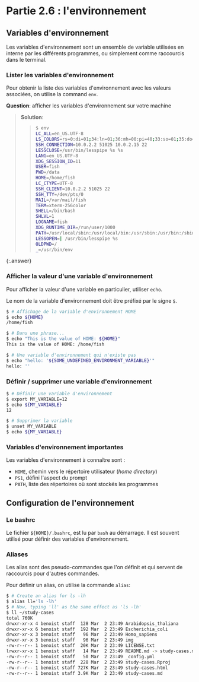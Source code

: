 # Partie 2.6 : l'environnement

## Variables d'environnement

Les variables d'environnement sont un ensemble de variable utilisées
en interne par les différents programmes, ou simplement comme
raccourcis dans le terminal.

### Lister les variables d'environnement

Pour obtenir la liste des variables d'environnement avec les valeurs associées,
on utilise la command `env`.

**Question**: afficher les variables d'environnement sur votre machine

> **Solution**:
> > ```bash
> > $ env
> > LC_ALL=en_US.UTF-8
> > LS_COLORS=rs=0:di=01;34:ln=01;36:mh=00:pi=40;33:so=01;35:do=01;35:bd=40;33;01:cd=40;33;01:or=40;31;01:mi=00:su=37;41:sg=30;43:ca=30;41:tw=30;42:ow=34;42:st=37;44:ex=01;32:*.tar=01;31:*.tgz=01;31:*.arc=01;31:*.arj=01;31:*.taz=01;31:*.lha=01;31:*.lz4=01;31:*.lzh=01;31:*.lzma=01;31:*.tlz=01;31:*.txz=01;31:*.tzo=01;31:*.t7z=01;31:*.zip=01;31:*.z=01;31:*.Z=01;31:*.dz=01;31:*.gz=01;31:*.lrz=01;31:*.lz=01;31:*.lzo=01;31:*.xz=01;31:*.zst=01;31:*.tzst=01;31:*.bz2=01;31:*.bz=01;31:*.tbz=01;31:*.tbz2=01;31:*.tz=01;31:*.deb=01;31:*.rpm=01;31:*.jar=01;31:*.war=01;31:*.ear=01;31:*.sar=01;31:*.rar=01;31:*.alz=01;31:*.ace=01;31:*.zoo=01;31:*.cpio=01;31:*.7z=01;31:*.rz=01;31:*.cab=01;31:*.wim=01;31:*.swm=01;31:*.dwm=01;31:*.esd=01;31:*.jpg=01;35:*.jpeg=01;35:*.mjpg=01;35:*.mjpeg=01;35:*.gif=01;35:*.bmp=01;35:*.pbm=01;35:*.pgm=01;35:*.ppm=01;35:*.tga=01;35:*.xbm=01;35:*.xpm=01;35:*.tif=01;35:*.tiff=01;35:*.png=01;35:*.svg=01;35:*.svgz=01;35:*.mng=01;35:*.pcx=01;35:*.mov=01;35:*.mpg=01;35:*.mpeg=01;35:*.m2v=01;35:*.mkv=01;35:*.webm=01;35:*.ogm=01;35:*.mp4=01;35:*.m4v=01;35:*.mp4v=01;35:*.vob=01;35:*.qt=01;35:*.nuv=01;35:*.wmv=01;35:*.asf=01;35:*.rm=01;35:*.rmvb=01;35:*.flc=01;35:*.avi=01;35:*.fli=01;35:*.flv=01;35:*.gl=01;35:*.dl=01;35:*.xcf=01;35:*.xwd=01;35:*.yuv=01;35:*.cgm=01;35:*.emf=01;35:*.ogv=01;35:*.ogx=01;35:*.aac=00;36:*.au=00;36:*.flac=00;36:*.m4a=00;36:*.mid=00;36:*.midi=00;36:*.mka=00;36:*.mp3=00;36:*.mpc=00;36:*.ogg=00;36:*.ra=00;36:*.wav=00;36:*.oga=00;36:*.opus=00;36:*.spx=00;36:*.xspf=00;36:
> > SSH_CONNECTION=10.0.2.2 51025 10.0.2.15 22
> > LESSCLOSE=/usr/bin/lesspipe %s %s
> > LANG=en_US.UTF-8
> > XDG_SESSION_ID=11
> > USER=fish
> > PWD=/data
> > HOME=/home/fish
> > LC_CTYPE=UTF-8
> > SSH_CLIENT=10.0.2.2 51025 22
> > SSH_TTY=/dev/pts/0
> > MAIL=/var/mail/fish
> > TERM=xterm-256color
> > SHELL=/bin/bash
> > SHLVL=1
> > LOGNAME=fish
> > XDG_RUNTIME_DIR=/run/user/1000
> > PATH=/usr/local/sbin:/usr/local/bin:/usr/sbin:/usr/bin:/sbin:/bin:/usr/games:/usr/local/games
> > LESSOPEN=| /usr/bin/lesspipe %s
> > OLDPWD=/
> > _=/usr/bin/env
> > ```
{:.answer}


### Afficher la valeur d'une variable d'environnement

Pour afficher la valeur d'une variable en particulier, utiliser
`echo`.

Le nom de la variable d'environnement doit être préfixé par le signe `$`.

```bash
$ # Affichage de la variable d'environnement HOME
$ echo ${HOME}
/home/fish

$ # Dans une phrase...
$ echo "This is the value of HOME: ${HOME}"
This is the value of HOME: /home/fish

$ # Une variable d'environnement qui n'existe pas
$ echo "hello: '${SOME_UNDEFINED_ENVIRONMENT_VARIABLE}'"
hello: ''
```


### Définir / supprimer une variable d'environnement

```bash
$ # Définir une variable d'environnement
$ export MY_VARIABLE=12
$ echo ${MY_VARIABLE}
12

$ # Supprimer la variable
$ unset MY_VARIABLE
$ echo ${MY_VARIABLE}

```


### Variables d'environnement importantes

Les variables d'environnement à connaître sont :

- `HOME`, chemin vers le répertoire utilisateur (*home directory*)  
- `PS1`, défini l'aspect du prompt
- `PATH`, liste des répertoires où sont stockés les programmes


## Configuration de l'environnement

### Le bashrc

Le fichier `${HOME}/.bashrc`, est lu par `bash` au démarrage.
Il est souvent utilisé pour définir des variables d'environnement.

### Aliases

Les alias sont des pseudo-commandes que l'on définit et qui servent de raccourcis
pour d'autres commandes.

Pour définir un alias, on utilise la commande `alias`:

```bash
$ # Create an alias for ls -lh
$ alias ll='ls -lh'
$ # Now, typing 'll' as the same effect as 'ls -lh'
$ ll ~/study-cases
total 760K
drwxr-xr-x 4 benoist staff  128 Mar  2 23:49 Arabidopsis_thaliana
drwxr-xr-x 6 benoist staff  192 Mar  2 23:49 Escherichia_coli
drwxr-xr-x 3 benoist staff   96 Mar  2 23:49 Homo_sapiens
drwxr-xr-x 3 benoist staff   96 Mar  2 23:49 img
-rw-r--r-- 1 benoist staff  20K Mar  2 23:49 LICENSE.txt
lrwxr-xr-x 1 benoist staff   14 Mar  2 23:49 README.md -> study-cases.md
-rw-r--r-- 1 benoist staff   50 Mar  2 23:49 _config.yml
-rw-r--r-- 1 benoist staff  228 Mar  2 23:49 study-cases.Rproj
-rw-r--r-- 1 benoist staff 727K Mar  2 23:49 study-cases.html
-rw-r--r-- 1 benoist staff 3.9K Mar  2 23:49 study-cases.md
```
